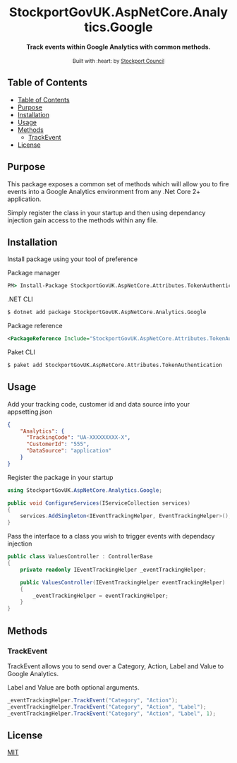 <div align="center">
<h1>StockportGovUK.AspNetCore.Analytics.Google</h1>
</div>

<div align="center">
  <strong>Track events within Google Analytics with common methods.</strong>
</div>

<br />

<div align="center">
  <sub>Built with :heart: by
  <a href="https://www.stockport.gov.uk">Stockport Council</a>
</div>

## Table of Contents
- [Table of Contents](#table-of-contents)
- [Purpose](#purpose)
- [Installation](#installation)
- [Usage](#usage)
- [Methods](#methods)
  - [TrackEvent](#trackevent)
- [License](#license)

## Purpose
This package exposes a common set of methods which will allow you to fire events into a Google Analytics environment from any .Net Core 2+ application.

Simply register the class in your startup and then using dependancy injection gain access to the methods within any file.

## Installation

Install package using your tool of preference

Package manager
```cmd
PM> Install-Package StockportGovUK.AspNetCore.Attributes.TokenAuthentication
```

.NET CLI
```bash
$ dotnet add package StockportGovUK.AspNetCore.Analytics.Google
```

Package reference
```xml
<PackageReference Include="StockportGovUK.AspNetCore.Attributes.TokenAuthentication" Version="0.2.0" />
```

Paket CLI
```bash
$ paket add StockportGovUK.AspNetCore.Attributes.TokenAuthentication
```

## Usage

Add your tracking code, customer id and data source into your appsetting.json

```json
{
    "Analytics": {
      "TrackingCode": "UA-XXXXXXXXX-X",
      "CustomerId": "555",
      "DataSource": "application"
    }
}
```

Register the package in your startup

```c#
using StockportGovUK.AspNetCore.Analytics.Google;

public void ConfigureServices(IServiceCollection services)
{
    services.AddSingleton<IEventTrackingHelper, EventTrackingHelper>();
}
```

Pass the interface to a class you wish to trigger events with dependacy injection

```c#
public class ValuesController : ControllerBase
{
    private readonly IEventTrackingHelper _eventTrackingHelper;

    public ValuesController(IEventTrackingHelper eventTrackingHelper)
    {
        _eventTrackingHelper = eventTrackingHelper;
    }
}
```

## Methods

### TrackEvent

TrackEvent allows you to send over a Category, Action, Label and Value to Google Analytics.

Label and Value are both optional arguments.

```c#
_eventTrackingHelper.TrackEvent("Category", "Action");
_eventTrackingHelper.TrackEvent("Category", "Action", "Label");
_eventTrackingHelper.TrackEvent("Category", "Action", "Label", 1);
```

## License
[MIT](./src/License.txt)